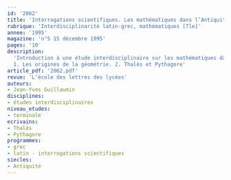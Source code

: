 ```yaml
---
id: '2062'
title: 'Interrogations scientifiques. Les mathématiques dans l’Antiquité (2/5)'
rubrique: 'Interdisciplinarité latin-grec, mathématiques [Tle]'
annee: '1995'
magazine: 'n°5 15 décembre 1995'
pages: '10'
description: 
  'Introduction à une étude interdisciplinaire sur les mathématiques dans l’Antiquité autour de textes latins et grecs…
  1. Les origines de la géométrie. 2. Thalès et Pythagore'
article_pdf: '2062.pdf'
revue: 'L’école des lettres des lycées'
auteurs:
- Jean-Yves Guillaumin
disciplines:
- études interdisciplinaires
niveau_etudes:
- terminale
ecrivains:
- Thalès
- Pythagore
programmes:
- grec
- latin - interrogations scientifiques
siecles:
- Antiquité
---
```

